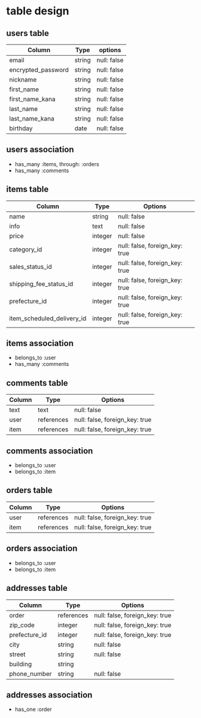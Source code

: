 # table design

## users table

| Column             | Type   | options     |
| ------------------ | ------ | ----------- |
| email              | string | null: false |
| encrypted_password | string | null: false |
| nickname           | string | null: false |
| first_name         | string | null: false |
| first_name_kana    | string | null: false |
| last_name          | string | null: false |
| last_name_kana     | string | null: false |
| birthday           | date   | null: false |

## users association

- has_many :items, through: :orders
- has_many :comments

## items table

| Column                     | Type    | Options                        |
| -------------------------- | ------- | ------------------------------ |
| name                       | string  | null: false                    |
| info                       | text    | null: false                    |
| price                      | integer | null: false                    |
| category_id                | integer | null: false, foreign_key: true |
| sales_status_id            | integer | null: false, foreign_key: true |
| shipping_fee_status_id     | integer | null: false, foreign_key: true |
| prefecture_id              | integer | null: false, foreign_key: true |
| item_scheduled_delivery_id | integer | null: false, foreign_key: true |

## items association

- belongs_to :user
- has_many :comments

## comments table

| Column | Type       | Options                        |
| ------ | ---------- | ------------------------------ |
| text   | text       | null: false                    |
| user   | references | null: false, foreign_key: true |
| item   | references | null: false, foreign_key: true |

## comments association

- belongs_to :user
- belongs_to :item

## orders table

| Column | Type       | Options                        |
| ------ | ---------- | ------------------------------ |
| user   | references | null: false, foreign_key: true |
| item   | references | null: false, foreign_key: true |

## orders association

- belongs_to :user
- belongs_to :item

## addresses table

| Column        | Type       | Options                        |
| ------------- | ---------- | ------------------------------ |
| order         | references | null: false, foreign_key: true |
| zip_code      | integer    | null: false, foreign_key: true |
| prefecture_id | integer    | null: false, foreign_key: true |
| city          | string     | null: false                    |
| street        | string     | null: false                    |
| building      | string     |                                |
| phone_number  | string     | null: false                    |

## addresses association

- has_one :order
